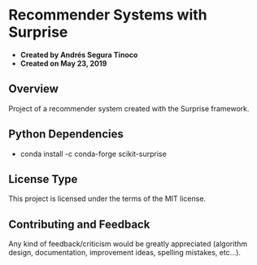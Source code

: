 # Recommender Systems with Surprise
- **Created by Andrés Segura Tinoco**
- **Created on May 23, 2019**

## Overview
Project of a recommender system created with the Surprise framework.

## Python Dependencies
- conda install -c conda-forge scikit-surprise 

## License Type
This project is licensed under the terms of the MIT license.

## Contributing and Feedback
Any kind of feedback/criticism would be greatly appreciated (algorithm design, documentation, improvement ideas, spelling mistakes, etc...).
